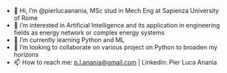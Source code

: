 - 👋 Hi, I’m @pierlucaanania, MSc stud in Mech Eng at Sapienza University of Rome
- 👀 I’m interested in Artificial Intelligence and its application in engineering fields as energy network or complex energy systems
- 🌱 I’m currently learning Python and ML
- 💞️ I’m looking to collaborate on various project on Python to broaden my horizons
- 📫 How to reach me: p.l.anania@gmail.com | Linkedin: Pier Luca Anania

<!---
pierlucaanania/pierlucaanania is a ✨ special ✨ repository because its `README.md` (this file) appears on your GitHub profile.
You can click the Preview link to take a look at your changes.
--->
